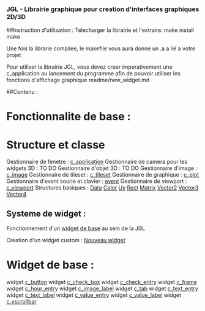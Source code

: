 ### JGL - Librairie graphique pour creation d'interfaces graphiques 2D/3D

##Instruction d'utilisation :
Telecharger la librairie et l'extraire.
make install
make

Une fois la librarie compilee, le makefile vous aura donne un .a a lié a votre projet

Pour utiliser la librairie JGL, vous devez creer imperativement une c_application au lancement du programme afin de pouvoir utiliser les fonctions d'affichage graphique
readme/new_widget.md

##Contenu :
# Fonctionnalite de base :

# Structure et classe
Gestionnaire de fenetre : [c_application](readme/application.md)
Gestionnaire de camera pour les widgets 3D : TO DO
Gestionnaire d'objet 3D : TO DO
Gestionnaire d'image : [c_image](readme/image.md)
Gestionnaire de tileset : [c_tileset](readme/tileset.md)
Gestionnaire de graphique : [c_plot](readme/plot.md)
Gestionnaire d'event sourie et clavier : [event](readme/event.md)
Gestionnaire de viewport : [c_viewport](readme/viewport.md)
Structures basiques :
	[Data](readme/data.md)
	[Color](readme/color.md)
	[Uv](readme/geometry.md)
	[Rect](readme/geometry.md)
	[Matrix](readme/matrix.md)
	[Vector2](readme/vector.md)
	[Vector3](readme/vector.md)
	[Vector4](readme/vector.md)

## Systeme de widget :
Fonctionnement d'un [widget de base](readme/base_widget.md) au sein de la JGL

Creation d'un widget custom : [Nouveau widget](readme/new_widget.md)

# Widget de base :
widget [c_button](readme/button.mb)
widget [c_check_box](readme/check_box.mb)
widget [c_check_entry](readme/check_entry.mb)
widget [c_frame](readme/frame.mb)
widget [c_hour_entry](readme/hour_entry.mb)
widget [c_image_label](readme/image_label.mb)
widget [c_tab](readme/tab.mb)
widget [c_text_entry](readme/text_entry.mb)
widget [c_text_label](readme/text_label.mb)
widget [c_value_entry](readme/value_entry.mb)
widget [c_value_label](readme/value_label.mb)
widget [c_vscrollbar](readme/vscrollbar.mb)
